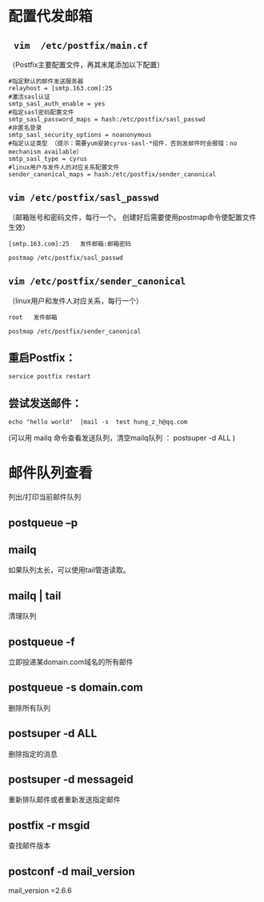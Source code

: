 # 配置代发邮箱

## ` vim  /etc/postfix/main.cf`
（Postfix主要配置文件，再其末尾添加以下配置）

```
#指定默认的邮件发送服务器
relayhost = [smtp.163.com]:25
#激活sasl认证
smtp_sasl_auth_enable = yes
#指定sasl密码配置文件
smtp_sasl_password_maps = hash:/etc/postfix/sasl_passwd
#非匿名登录
smtp_sasl_security_options = noanonymous
#指定认证类型 （提示：需要yum安装cyrus-sasl-*组件，否则发邮件时会报错：no mechanism available）
smtp_sasl_type = cyrus
#linux用户与发件人的对应关系配置文件
sender_canonical_maps = hash:/etc/postfix/sender_canonical 
```
 
## `vim /etc/postfix/sasl_passwd`
（邮箱账号和密码文件，每行一个。 创建好后需要使用postmap命令使配置文件生效）

```
[smtp.163.com]:25   发件邮箱:邮箱密码
```


`postmap /etc/postfix/sasl_passwd`
 
## `vim /etc/postfix/sender_canonical`
（linux用户和发件人对应关系，每行一个）

```
root   发件邮箱
```

`postmap /etc/postfix/sender_canonical`
 
## 重启Postfix：
`service postfix restart`
 
## 尝试发送邮件：

`echo "hello world"  |mail -s  test hung_z_h@qq.com`

(可以用 mailq 命令查看发送队列，清空mailq队列 ： postsuper -d ALL  )


# 邮件队列查看


列出/打印当前邮件队列
## postqueue –p
 
## mailq
如果队列太长，可以使用tail管道读取。
## mailq | tail
清理队列
## postqueue -f
立即投递某domain.com域名的所有邮件
## postqueue -s domain.com
删除所有队列
## postsuper -d ALL
删除指定的消息
## postsuper -d messageid
重新排队邮件或者重新发送指定邮件
## postfix -r msgid
查找邮件版本
## postconf -d mail_version
mail_version =2.6.6
